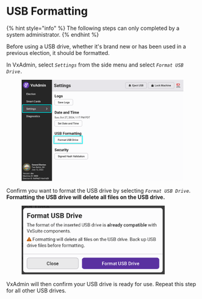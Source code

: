 # USB Formatting

{% hint style="info" %}
The following steps can only completed by a system administrator.
{% endhint %}

Before using a USB drive, whether it's brand new or has been used in a previous election, it should be formatted.

In VxAdmin, select _`Settings`_ from the side menu and select _`Format USB Drive.`_

<figure><img src="../.gitbook/assets/settings-screen-format.png" alt="" width="563"><figcaption></figcaption></figure>

Confirm you want to format the USB drive by selecting _`Format USB Drive`_. **Formatting the USB drive will delete all files on the USB drive.**

<figure><img src="../.gitbook/assets/format-usb-drive-cropped.png" alt="" width="375"><figcaption></figcaption></figure>



VxAdmin will then confirm your USB drive is ready for use.  Repeat this step for all other USB drives.
